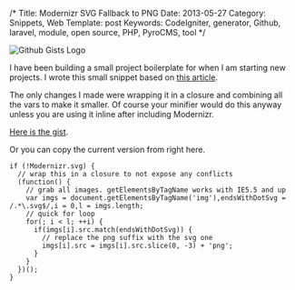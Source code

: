 /*
Title: Modernizr SVG Fallback to PNG
Date: 2013-05-27
Category: Snippets, Web
Template: post
Keywords: CodeIgniter, generator, Github, laravel, module, open source, PHP, PyroCMS, tool
*/

<div class="center">
  <img src="http://localhost:8888/james2doyle/content/images/githubgistlogo.png" alt="Github Gists Logo">
</div>

I have been building a small project boilerplate for when I am starting new projects. I wrote this small snippet based on [this article](http://toddmotto.com/mastering-svg-use-for-a-retina-web-fallbacks-with-png-script/ "Todd Motto - mastering-svg-use-for-a-retina-web-fallbacks-with-png-script").

The only changes I made were wrapping it in a closure and combining all the vars to make it smaller. Of course your minifier would do this anyway unless you are using it inline after including Modernizr.

[Here is the gist](https://gist.github.com/james2doyle/5659710 "modernizr-svg-replace.js").

Or you can copy the current version from right here.

    if (!Modernizr.svg) {
      // wrap this in a closure to not expose any conflicts
      (function() {
        // grab all images. getElementsByTagName works with IE5.5 and up
        var imgs = document.getElementsByTagName('img'),endsWithDotSvg = /.*\.svg$/,i = 0,l = imgs.length;
        // quick for loop
        for(; i < l; ++i) {
          if(imgs[i].src.match(endsWithDotSvg)) {
            // replace the png suffix with the svg one
            imgs[i].src = imgs[i].src.slice(0, -3) + 'png';
          }
        }
      })();
    }